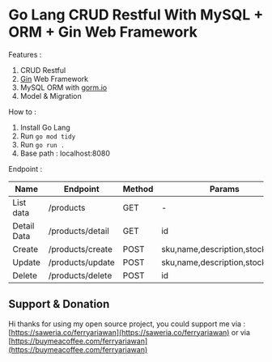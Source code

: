 # Go Lang CRUD Restful With MySQL + ORM + Gin Web Framework

Features : 
1. CRUD Restful
2. [Gin](https://github.com/gin-gonic/gin) Web Framework
3. MySQL ORM with [gorm.io](gorm.io)
4. Model & Migration

How to : 
1. Install Go Lang
2. Run `go mod tidy`
3. Run `go run .`
4. Base path : localhost:8080

Endpoint : 

| Name | Endpoint | Method | Params
| --- | --- | --- | --- |
| List data | /products | GET | - |
| Detail Data | /products/detail | GET | id |
| Create | /products/create | POST | sku,name,description,stock,price |
| Update | /products/update | POST | sku,name,description,stock,price |
| Delete | /products/delete | POST | id |

## Support & Donation
Hi thanks for using my open source project, you could support me via :
[https://saweria.co/ferryariawan](https://saweria.co/ferryariawan)
or via [https://buymeacoffee.com/ferryariawan](https://buymeacoffee.com/ferryariawan)